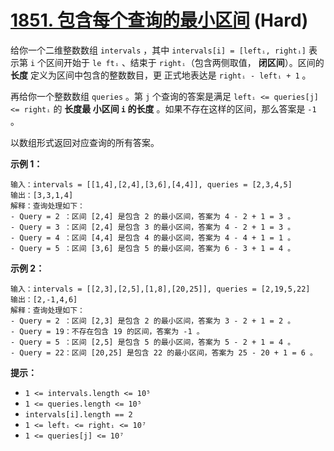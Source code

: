 # [1851. 包含每个查询的最小区间][link] (Hard)

[link]: https://leetcode.cn/problems/minimum-interval-to-include-each-query/

给你一个二维整数数组 `intervals` ，其中 `intervals[i] = [leftᵢ, rightᵢ]` 表示第 `i` 个区间开始于 `le
ftᵢ` 、结束于 `rightᵢ`（包含两侧取值， **闭区间**）。区间的 **长度** 定义为区间中包含的整数数目，更
正式地表达是 `rightᵢ - leftᵢ + 1` 。

再给你一个整数数组 `queries` 。第 `j` 个查询的答案是满足 `leftᵢ <= queries[j] <= rightᵢ` 的 **长度最
小区间 `i` 的长度** 。如果不存在这样的区间，那么答案是 `-1` 。

以数组形式返回对应查询的所有答案。

**示例 1：**

```
输入：intervals = [[1,4],[2,4],[3,6],[4,4]], queries = [2,3,4,5]
输出：[3,3,1,4]
解释：查询处理如下：
- Query = 2 ：区间 [2,4] 是包含 2 的最小区间，答案为 4 - 2 + 1 = 3 。
- Query = 3 ：区间 [2,4] 是包含 3 的最小区间，答案为 4 - 2 + 1 = 3 。
- Query = 4 ：区间 [4,4] 是包含 4 的最小区间，答案为 4 - 4 + 1 = 1 。
- Query = 5 ：区间 [3,6] 是包含 5 的最小区间，答案为 6 - 3 + 1 = 4 。

```

**示例 2：**

```
输入：intervals = [[2,3],[2,5],[1,8],[20,25]], queries = [2,19,5,22]
输出：[2,-1,4,6]
解释：查询处理如下：
- Query = 2 ：区间 [2,3] 是包含 2 的最小区间，答案为 3 - 2 + 1 = 2 。
- Query = 19：不存在包含 19 的区间，答案为 -1 。
- Query = 5 ：区间 [2,5] 是包含 5 的最小区间，答案为 5 - 2 + 1 = 4 。
- Query = 22：区间 [20,25] 是包含 22 的最小区间，答案为 25 - 20 + 1 = 6 。

```

**提示：**

- `1 <= intervals.length <= 10⁵`
- `1 <= queries.length <= 10⁵`
- `intervals[i].length == 2`
- `1 <= leftᵢ <= rightᵢ <= 10⁷`
- `1 <= queries[j] <= 10⁷`
